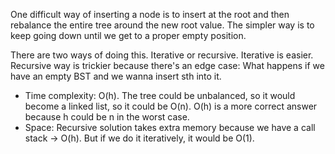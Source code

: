 One difficult way of inserting a node is to insert at the root and then rebalance the entire tree around the new root value.
The simpler way is to keep going down until we get to a proper empty position.

There are two ways of doing this. Iterative or recursive. Iterative is easier. Recursive way is trickier because there's an edge case:
What happens if we have an empty BST and we wanna insert sth into it.

- Time complexity: O(h). The tree could be unbalanced, so it would become a linked list, so it could be O(n). O(h) is a more correct answer
because h could be n in the worst case.
- Space: Recursive solution takes extra memory because we have a call stack -> O(h). But if we do it iteratively, it would be O(1).
